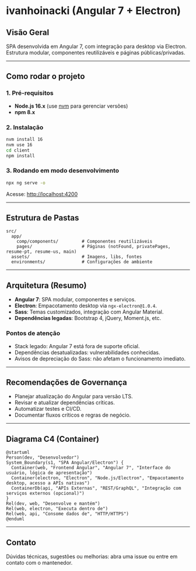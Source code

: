 # ivanhoinacki (Angular 7 + Electron)

## Visão Geral
SPA desenvolvida em Angular 7, com integração para desktop via Electron. Estrutura modular, componentes reutilizáveis e páginas públicas/privadas.

---

## Como rodar o projeto

### 1. Pré-requisitos
- **Node.js 16.x** (use [nvm](https://github.com/nvm-sh/nvm) para gerenciar versões)
- **npm 8.x**

### 2. Instalação
```sh
nvm install 16
nvm use 16
cd client
npm install
```

### 3. Rodando em modo desenvolvimento
```sh
npx ng serve -o
```
Acesse: [http://localhost:4200](http://localhost:4200)

---

## Estrutura de Pastas
```
src/
  app/
    comp/components/         # Componentes reutilizáveis
    pages/                   # Páginas (notFound, privatePages, resume-pt, resume-us, main)
  assets/                    # Imagens, libs, fontes
  environments/              # Configurações de ambiente
```

---

## Arquitetura (Resumo)
- **Angular 7**: SPA modular, componentes e serviços.
- **Electron**: Empacotamento desktop via `ngx-electron@1.0.4`.
- **Sass**: Temas customizados, integração com Angular Material.
- **Dependências legadas**: Bootstrap 4, jQuery, Moment.js, etc.

### Pontos de atenção
- Stack legado: Angular 7 está fora de suporte oficial.
- Dependências desatualizadas: vulnerabilidades conhecidas.
- Avisos de depreciação do Sass: não afetam o funcionamento imediato.

---

## Recomendações de Governança
- Planejar atualização do Angular para versão LTS.
- Revisar e atualizar dependências críticas.
- Automatizar testes e CI/CD.
- Documentar fluxos críticos e regras de negócio.

---

## Diagrama C4 (Container)
```plantuml
@startuml
Person(dev, "Desenvolvedor")
System_Boundary(s1, "SPA Angular/Electron") {
  Container(web, "Frontend Angular", "Angular 7", "Interface do usuário, lógica de apresentação")
  Container(electron, "Electron", "Node.js/Electron", "Empacotamento desktop, acesso a APIs nativas")
  ContainerDb(api, "APIs Externas", "REST/GraphQL", "Integração com serviços externos (opcional)")
}
Rel(dev, web, "Desenvolve e mantém")
Rel(web, electron, "Executa dentro de")
Rel(web, api, "Consome dados de", "HTTP/HTTPS")
@enduml
```

---

## Contato
Dúvidas técnicas, sugestões ou melhorias: abra uma issue ou entre em contato com o mantenedor. 